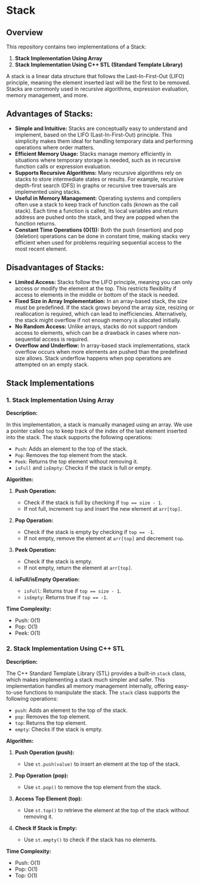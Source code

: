 # Stack
## Overview

This repository contains two implementations of a Stack:
1. **Stack Implementation Using Array**
2. **Stack Implementation Using C++ STL (Standard Template Library)**

A stack is a linear data structure that follows the Last-In-First-Out (LIFO) principle, meaning the element inserted last will be the first to be removed. Stacks are commonly used in recursive algorithms, expression evaluation, memory management, and more.

## Advantages of Stacks:
- **Simple and Intuitive:** Stacks are conceptually easy to understand and implement, based on the LIFO (Last-In-First-Out) principle. This simplicity makes them ideal for handling temporary data and performing operations where order matters.
- **Efficient Memory Usage:** Stacks manage memory efficiently in situations where temporary storage is needed, such as in recursive function calls or expression evaluation.
- **Supports Recursive Algorithms:** Many recursive algorithms rely on stacks to store intermediate states or results. For example, recursive depth-first search (DFS) in graphs or recursive tree traversals are implemented using stacks.
- **Useful in Memory Management:** Operating systems and compilers often use a stack to keep track of function calls (known as the call stack). Each time a function is called, its local variables and return address are pushed onto the stack, and they are popped when the function returns.
- **Constant Time Operations (O(1)):** Both the push (insertion) and pop (deletion) operations can be done in constant time, making stacks very efficient when used for problems requiring sequential access to the most recent element.

## Disadvantages of Stacks:
- **Limited Access:** Stacks follow the LIFO principle, meaning you can only access or modify the element at the top. This restricts flexibility if access to elements in the middle or bottom of the stack is needed.
- **Fixed Size in Array Implementation:** In an array-based stack, the size must be predefined. If the stack grows beyond the array size, resizing or reallocation is required, which can lead to inefficiencies. Alternatively, the stack might overflow if not enough memory is allocated initially.
- **No Random Access:** Unlike arrays, stacks do not support random access to elements, which can be a drawback in cases where non-sequential access is required.
- **Overflow and Underflow:** In array-based stack implementations, stack overflow occurs when more elements are pushed than the predefined size allows. Stack underflow happens when pop operations are attempted on an empty stack.

## Stack Implementations

### 1. Stack Implementation Using Array

**Description:**

In this implementation, a stack is manually managed using an array. We use a pointer called `top` to keep track of the index of the last element inserted into the stack. The stack supports the following operations:
- `Push`: Adds an element to the top of the stack.
- `Pop`: Removes the top element from the stack.
- `Peek`: Returns the top element without removing it.
- `isFull` and `isEmpty`: Checks if the stack is full or empty.

**Algorithm:**

1. **Push Operation:**
   - Check if the stack is full by checking if `top == size - 1`.
   - If not full, increment `top` and insert the new element at `arr[top]`.

2. **Pop Operation:**
   - Check if the stack is empty by checking if `top == -1`.
   - If not empty, remove the element at `arr[top]` and decrement `top`.

3. **Peek Operation:**
   - Check if the stack is empty.
   - If not empty, return the element at `arr[top]`.

4. **isFull/isEmpty Operation:**
   - `isFull`: Returns true if `top == size - 1`.
   - `isEmpty`: Returns true if `top == -1`.

**Time Complexity:**
- Push: O(1)
- Pop: O(1)
- Peek: O(1)

### 2. Stack Implementation Using C++ STL

**Description:**

The C++ Standard Template Library (STL) provides a built-in `stack` class, which makes implementing a stack much simpler and safer. This implementation handles all memory management internally, offering easy-to-use functions to manipulate the stack. The `stack` class supports the following operations:
- `push`: Adds an element to the top of the stack.
- `pop`: Removes the top element.
- `top`: Returns the top element.
- `empty`: Checks if the stack is empty.

**Algorithm:**

1. **Push Operation (push):**
   - Use `st.push(value)` to insert an element at the top of the stack.

2. **Pop Operation (pop):**
   - Use `st.pop()` to remove the top element from the stack.

3. **Access Top Element (top):**
   - Use `st.top()` to retrieve the element at the top of the stack without removing it.

4. **Check If Stack is Empty:**
   - Use `st.empty()` to check if the stack has no elements.

**Time Complexity:**
- Push: O(1)
- Pop: O(1)
- Top: O(1)
